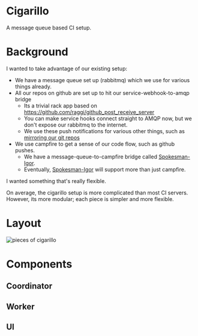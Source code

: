 # Cigarillo

A message queue based CI setup.

# Background

I wanted to take advantage of our existing setup:

* We have a message queue set up (rabbitmq) which we use for various things already.
* All our repos on github are set up to hit our service-webhook-to-amqp bridge 
  * Its a trivial rack app based on <https://github.com/raggi/github_post_receive_server>
  * You can make service hooks connect straight to AMQP now, but we don't expose our rabbitmq to the internet.
  * We use these push notifications for various other things, such as [mirroring our git repos][mirrorigor]
* We use campfire to get a sense of our code flow, such as github pushes.
  * We have a message-queue-to-campfire bridge called [Spokesman-Igor][spokesman].
  * Eventually, [Spokesman-Igor][spokesman] will support more than just campfire.

I wanted something that's really flexible.

On average, the cigarillo setup is more complicated than most CI servers. However, its more modular; each piece is simpler and more flexible.

[spokesman]: https://github.com/plus2/spokesman-igor
[mirrorigor]: https://github.com/plus2/github-mirror-igor

# Layout

![pieces of cigarillo](https://img.skitch.com/20101217-n1rhmeqct6g2x5spisq4te3h94.jpg)

# Components

## Coordinator

## Worker

## UI
